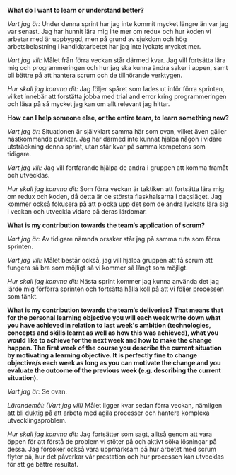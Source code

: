 **What do I want to learn or understand better?**

*Vart jag är:* Under denna sprint har jag inte kommit mycket längre än var jag var senast. Jag har hunnit lära mig lite mer om redux och hur koden vi arbetar med är uppbyggd, men på grund av sjukdom och hög arbetsbelastning i kandidatarbetet har jag inte lyckats mycket mer. 

*Vart jag vill:* Målet från förra veckan står därmed kvar. Jag vill fortsätta lära mig och programmeringen och hur jag ska kunna ändra saker i appen, samt bli bättre på att hantera scrum och de tillhörande verktygen. 

*Hur skall jag komma dit:* Jag följer spåret som lades ut inför förra sprinten, vilket innebär att forstätta jobba med trial and error kring programmeringen och läsa på så mycket jag kan om allt relevant jag hittar. 

**How can I help someone else, or the entire team, to learn something new?**

*Vart jag är:* Situationen är självklart samma här som ovan, vilket även gäller nästkommande punkter. Jag har därmed inte kunnat hjälpa någon i vidare utsträckning denna sprint, utan står kvar på samma kompetens som tidigare.

*Vart jag vill:* Jag vill fortfarande hjälpa de andra i gruppen att komma framåt och utvecklas. 

*Hur skall jag komma dit:* Som förra veckan är taktiken att fortsätta lära mig om redux och koden, då detta är de största flaskhalsarna i dagsläget. Jag kommer också fokusera på att plocka upp det som de andra lyckats lära sig i veckan och utveckla vidare på deras lärdomar. 

**What is my contribution towards the team’s application of scrum?**

*Vart jag är:* Av tidigare nämnda orsaker står jag på samma ruta som förra sprinten. 

*Vart jag vill:* Målet består också, jag vill hjälpa gruppen att få scrum att fungera så bra som möjligt så vi kommer så långt som möjligt. 

*Hur skall jag komma dit:* Nästa sprint kommer jag kunna använda det jag lärde mig förförra sprinten och fortsätta hålla koll på att vi följer processen som tänkt. 

**What is my contribution towards the team’s deliveries? That means that for the personal learning objective you will each week write down what you have achieved in relation to last week's ambition (technologies, concepts and skills learnt as well as how this was achieved), what you would like to achieve for the next week and how to make the change happen. The first week of the course you describe the current situation by motivating a learning objective. It is perfectly fine to change objective/s each week as long as you can motivate the change and you evaluate the outcome of the previous week (e.g. describing the current situation).**

*Vart jag är:* Se ovan. 

*Lärandemål: (Vart jag vill)* Målet ligger kvar sedan förra veckan, nämligen att bli duktig på att arbeta med agila processer och hantera komplexa utvecklingsproblem. 

*Hur skall jag komma dit:* Jag fortsätter som sagt, alltså genom att vara öppen för att förstå de problem vi stöter på och aktivt söka lösningar på dessa. Jag försöker också vara uppmärksam på hur arbetet med scrum flyter på, hur det påverkar vår prestation och hur processen kan utvecklas för att ge bättre resultat. 
